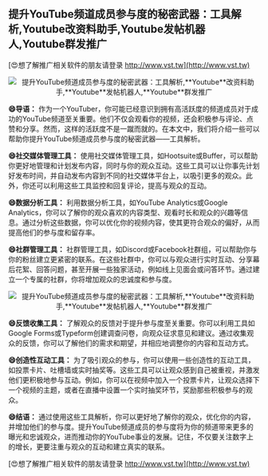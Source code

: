 ## **提升YouTube频道成员参与度的秘密武器：工具解析,**Youtube**改资料助手,**Youtube**发帖机器人,**Youtube**群发推广**

[😍想了解推广相关软件的朋友请登录 http://www.vst.tw](http://www.vst.tw)

 <center><img src="https://vst.tw/MP4/tuiguang/png/0.png" alt="提升YouTube频道成员参与度的秘密武器：工具解析,**Youtube**改资料助手,**Youtube**发帖机器人,**Youtube**群发推广"></center>

**😄导语：**
作为一个YouTuber，你可能已经意识到拥有高活跃度的频道成员对于成功的YouTube频道至关重要。他们不仅会观看你的视频，还会积极参与评论、点赞和分享。然而，这样的活跃度不是一蹴而就的。在本文中，我们将介绍一些可以帮助你提升YouTube频道成员参与度的秘密武器——工具解析。

**😄社交媒体管理工具：**
使用社交媒体管理工具，如Hootsuite或Buffer，可以帮助你更好地管理和计划发布内容，同时与你的观众互动。这些工具可以让你事先计划好发布时间，并自动发布内容到不同的社交媒体平台上，以吸引更多的观众。此外，你还可以利用这些工具监控和回复评论，提高与观众的互动。

**😄数据分析工具：**
利用数据分析工具，如YouTube Analytics或Google Analytics，你可以了解你的观众喜欢的内容类型、观看时长和观众的兴趣等信息。通过分析这些数据，你可以优化你的视频内容，使其更符合观众的偏好，从而提高他们的参与度和留存率。

**😄社群管理工具：**
社群管理工具，如Discord或Facebook社群组，可以帮助你与你的粉丝建立更紧密的联系。在这些社群中，你可以与观众进行实时互动、分享幕后花絮、回答问题，甚至开展一些独家活动，例如线上见面会或问答环节。通过建立一个专属的社群，你将增加观众的忠诚度和参与度。

 <center><img src="https://vst.tw/MP4/tuiguang/png/5.png" alt="提升YouTube频道成员参与度的秘密武器：工具解析,**Youtube**改资料助手,**Youtube**发帖机器人,**Youtube**群发推广"></center>

**😄反馈收集工具：**
了解观众的反馈对于提升参与度至关重要。你可以利用工具如Google Forms或Typeform创建调查问卷，向观众征求意见和建议。通过收集观众的反馈，你可以了解他们的需求和期望，并相应地调整你的内容和互动方式。

**😄创造性互动工具：**
为了吸引观众的参与，你可以使用一些创造性的互动工具，如投票卡片、吐槽墙或实时抽奖等。这些工具可以让观众感到自己被重视，并激发他们更积极地参与互动。例如，你可以在视频中加入一个投票卡片，让观众选择下一个视频的主题，或者在直播中设置一个实时抽奖环节，奖励那些积极参与的观众。

**😄结语：**
通过使用这些工具解析，你可以更好地了解你的观众，优化你的内容，并增加他们的参与度。提升YouTube频道成员的参与度将为你的频道带来更多的曝光和忠诚观众，进而推动你的YouTube事业的发展。记住，不仅要关注数字上的增长，更要注重与观众的互动和建立真实的联系。

[😍想了解推广相关软件的朋友请登录 http://www.vst.tw](http://www.vst.tw)



